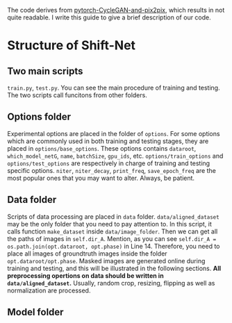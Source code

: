 The code derives from [pytorch-CycleGAN-and-pix2pix](https://github.com/junyanz/pytorch-CycleGAN-and-pix2pix), which results in not quite readable. I write this guide to give a brief description of our code.

# Structure of Shift-Net
## Two main scripts
`train.py`, `test.py`. You can see the main procedure of training and testing. The two scripts call funcitons from other folders.

## Options folder
Experimental options are placed in the folder of `options`. For some options which are commonly used in both training and testing stages, they are placed in `options/base_options`. These options contains `dataroot`, `which_model_netG`, `name`, `batchSize`, `gpu_ids`, etc. `options/train_options` and `options/test_options` are respectively in charge of training and testing specific options. `niter`, `niter_decay`, `print_freq`, `save_epoch_freq` are the most popular ones that you may want to alter. Always, be patient.

## Data folder
Scripts of data processing are placed in `data` folder. `data/aligned_dataset` may be the only folder that you need to pay attention to. In this script, it calls function `make_dataset` inside `data/image_folder`. Then we can get all the paths
of images in `self.dir_A`. Mention, as you can see `self.dir_A = os.path.join(opt.dataroot, opt.phase)` in Line 14. Therefore, you need to place all images of groundtruth images inside the folder `opt.dataroot/opt.phase`. Masked images are generated online during training and testing, and this will be illustrated in the following sections. **All preprocessing opertions on data should be  written in `data/aligned_dataset`.** Usually, random crop, resizing, flipping as well as normalization are processed.

## Model folder
